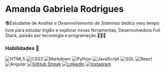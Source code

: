 # Amanda Gabriela Rodrigues 
 📚Estudante de *Analise e Desenvolvimento de Sistemas* dedico meu tempo livre para estudar inglês e explorar novas ferramentas, Desenvolvedora Full Stack, paixão por tecnologia e programação.👩🏻‍💻 

### Habilidades 🎈
![HTML5](https://img.shields.io/badge/HTML5-000?style=for-the-badge&logo=html5)
![CSS3](https://img.shields.io/badge/CSS3-000?style=for-the-badge&logo=css3&logoColor=264CE4)
![Markdown](https://img.shields.io/badge/Markdown-000?style=for-the-badge&logo=markdown)
![Python](https://img.shields.io/badge/Python-000?style=for-the-badge&logo=python) 
![JavaScript](https://img.shields.io/badge/JavaScript-000?style=for-the-badge&logo=javascript)
![SQL](https://img.shields.io/badge/Sql-000?style=for-the-badge&logo=sql)
![React](https://img.shields.io/badge/React-000?style=for-the-badge&logo=react)
![Angular](https://img.shields.io/badge/Angular-000?style=for-the-badge&logo=angular&logoColor=C3002F)
[![GitHub Streak](https://streak-stats.demolab.com?user=Amandag&theme=windows-dark&locale=pt_BR)](https://git.io/streak-stats)
[![LinkedIn](https://img.shields.io/badge/LinkedIn-000?style=for-the-badge&logo=linkedin&logoColor=0E76A8)](https://www.linkedin.com/in/amanda-gabriela-rodrigues/)
[![Instagram](https://img.shields.io/badge/Instagram-000?style=for-the-badge&logo=instagram)](https://www.instagram.com/amandagabrielarmachado/)